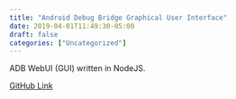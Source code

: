 ```yaml
---
title: "Android Debug Bridge Graphical User Interface"
date: 2019-04-01T11:49:30-05:00
draft: false
categories: ["Uncategorized"]
---
```


ADB WebUI (GUI) written in NodeJS.

[GitHub Link](https://github.com/mitchellurgero/ADBWUI)